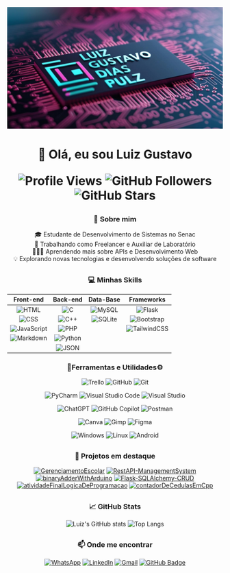 <div align="center">
  <img src="./banner.jpg" alt="Banner" width="auto" />

  <p></p>
  <h1>👋 Olá, eu sou Luiz Gustavo 

  ![Profile Views](https://komarev.com/ghpvc/?username=luizGDpulz&color=blue)
  ![GitHub Followers](https://img.shields.io/github/followers/luizGDpulz?label=Followers&style=social)
  ![GitHub Stars](https://img.shields.io/github/stars/luizGDpulz?style=social)

  </h1>

  ### 🚀 Sobre mim

  <p>
    🎓 Estudante de Desenvolvimento de Sistemas no Senac<br>   
    💼 Trabalhando como Freelancer e Auxiliar de Laboratório<br>
    👨🏻‍💻 Aprendendo mais sobre APIs e Desenvolvimento Web<br>  
    💡 Explorando novas tecnologias e desenvolvendo soluções de software 
    </p> 

  <h2></h2>

  ### 💻 Minhas Skills

  | Front-end | Back-end | Data-Base | Frameworks |
  |:-:|:-:|:-:|:-:|
  | ![HTML](https://img.shields.io/badge/HTML-%23E34F26.svg?logo=html5&logoColor=white) | ![C](https://img.shields.io/badge/C-00599C?logo=c&logoColor=white) | ![MySQL](https://img.shields.io/badge/MySQL-4479A1?logo=mysql&logoColor=fff) | ![Flask](https://img.shields.io/badge/Flask-000?logo=flask&logoColor=fff) |
  | ![CSS](https://img.shields.io/badge/CSS-1572B6?logo=css3&logoColor=fff) | ![C++](https://img.shields.io/badge/C++-%2300599C.svg?logo=c%2B%2B&logoColor=white) | ![SQLite](https://img.shields.io/badge/SQLite-%2307405e.svg?logo=sqlite&logoColor=white) | ![Bootstrap](https://img.shields.io/badge/Bootstrap-7952B3?logo=bootstrap&logoColor=fff) |
  | ![JavaScript](https://img.shields.io/badge/JavaScript-F7DF1E?logo=javascript&logoColor=000) | ![PHP](https://img.shields.io/badge/php-%23777BB4.svg?&logo=php&logoColor=white) |  | ![TailwindCSS](https://img.shields.io/badge/Tailwind%20CSS-%2338B2AC.svg?logo=tailwind-css&logoColor=white) |
  | ![Markdown](https://img.shields.io/badge/Markdown-%23000000.svg?logo=markdown&logoColor=white) | ![Python](https://img.shields.io/badge/Python-3776AB?logo=python&logoColor=fff) | 
  | | ![JSON](https://img.shields.io/badge/JSON-000?logo=json&logoColor=fff) |

  ### 🔧Ferramentas e Utilidades⚙️

  ![Trello](https://img.shields.io/badge/Trello-0052CC?logo=trello&logoColor=fff)
  ![GitHub](https://img.shields.io/badge/-GitHub-333333?style=flat&logo=github)
  ![Git](https://img.shields.io/badge/-Git-333333?style=flat&logo=git)

  ![PyCharm](https://img.shields.io/badge/PyCharm-000?logo=pycharm&logoColor=fff)
  ![Visual Studio Code](https://custom-icon-badges.demolab.com/badge/Visual%20Studio%20Code-0078d7.svg?logo=vsc&logoColor=white)
  ![Visual Studio](https://custom-icon-badges.demolab.com/badge/Visual%20Studio-5C2D91.svg?&logo=visual-studio&logoColor=white)

  ![ChatGPT](https://img.shields.io/badge/ChatGPT-74aa9c?logo=openai&logoColor=white)
  ![GitHub Copilot](https://img.shields.io/badge/GitHub%20Copilot-000?logo=githubcopilot&logoColor=fff)
  ![Postman](https://img.shields.io/badge/-Postman-333333?style=flat&logo=postman)

  ![Canva](https://img.shields.io/badge/Canva-%2300C4CC.svg?&logo=Canva&logoColor=white)
  ![Gimp](https://img.shields.io/badge/Gimp-5C5543?logo=gimp&logoColor=white)
  ![Figma](https://img.shields.io/badge/Figma-F24E1E?logo=figma&logoColor=white)

  ![Windows](https://custom-icon-badges.demolab.com/badge/Windows-0078D6?logo=windows11&logoColor=white)
  ![Linux](https://img.shields.io/badge/Linux-FCC624?logo=linux&logoColor=black)
  ![Android](https://img.shields.io/badge/Android-3DDC84?logo=android&logoColor=white)


  <h2></h2>

  ### 🎯 Projetos em destaque

  [![GerenciamentoEscolar](https://github-readme-stats.vercel.app/api/pin/?username=luizGDpulz&repo=GerenciamentoEscolar&theme=radical)](https://github.com/luizGDpulz/GerenciamentoEscolar)
  [![RestAPI-ManagementSystem](https://github-readme-stats.vercel.app/api/pin/?username=luizGDpulz&repo=RestAPI-ManagementSystem&theme=radical)](https://github.com/luizGDpulz/RestAPI-ManagementSystem)
  [![binaryAdderWithArduino](https://github-readme-stats.vercel.app/api/pin/?username=luizGDpulz&repo=binaryAdderWithArduino&theme=radical)](https://github.com/luizGDpulz/binaryAdderWithArduino)
  [![Flask-SQLAlchemy-CRUD](https://github-readme-stats.vercel.app/api/pin/?username=luizGDpulz&repo=Flask-SQLAlchemy-CRUD&theme=radical)](https://github.com/luizGDpulz/Flask-SQLAlchemy-CRUD)
  [![atividadeFinalLogicaDeProgramacao](https://github-readme-stats.vercel.app/api/pin/?username=luizGDpulz&repo=atividadeFinalLogicaDeProgramacao&theme=radical)](https://github.com/luizGDpulz/atividadeFinalLogicaDeProgramacao)
  [![contadorDeCedulasEmCpp](https://github-readme-stats.vercel.app/api/pin/?username=luizGDpulz&repo=contadorDeCedulasEmCpp&theme=radical)](https://github.com/luizGDpulz/contadorDeCedulasEmCpp)


  <h2></h2>

  ### 📈 GitHub Stats

  ![Luiz's GitHub stats](https://github-readme-stats.vercel.app/api?username=luizGDpulz&show_icons=true&theme=radical)
  ![Top Langs](https://github-readme-stats.vercel.app/api/top-langs/?username=luizGDpulz&layout=compact&theme=radical)

  <h2></h2>

  ### 📫 Onde me encontrar

  [![WhatsApp](https://img.shields.io/badge/WhatsApp-25D366?logo=whatsapp&logoColor=white)](https://wa.me/5551992270465)
  [![LinkedIn](https://custom-icon-badges.demolab.com/badge/LinkedIn-0A66C2?logo=linkedin-white&logoColor=fff)](https://www.linkedin.com/in/luizpulz)
  [![Gmail](https://img.shields.io/badge/Gmail-D14836?logo=gmail&logoColor=white)](mailto:luizg.pulz@gmail.com) 
  [![GitHub Badge](https://img.shields.io/badge/-luizGDpulz-333?style=flat-square&logo=GitHub&logoColor=white&link=https://github.com/luizGDpulz)](https://github.com/luizGDpulz)

</div>
